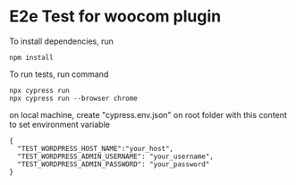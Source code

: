 # E2e Test for woocom plugin

To install dependencies, run
```
npm install
```

To run tests, run command
```
npx cypress run
npx cypress run --browser chrome
```

on local machine, create "cypress.env.json" on root folder with this content to set environment variable
```
{
  "TEST_WORDPRESS_HOST_NAME":"your_host",
  "TEST_WORDPRESS_ADMIN_USERNAME": "your_username",
  "TEST_WORDPRESS_ADMIN_PASSWORD": "your_password"
}

```
